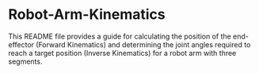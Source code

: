 # Robot-Arm-Kinematics
This README file provides a guide for calculating the position of the end-effector (Forward Kinematics) and determining the joint angles required to reach a target position (Inverse Kinematics) for a robot arm with three segments.
